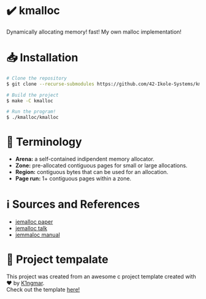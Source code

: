# ✔️ kmalloc
Dynamically allocating memory! fast!
My own malloc implementation!

# 📥 Installation
```bash
# Clone the repository
$ git clone --recurse-submodules https://github.com/42-Ikole-Systems/kmalloc

# Build the project
$ make -C kmalloc

# Run the program!
$ ./kmalloc/kmalloc
```

# 🧠 Terminology
- **Arena:** a self-contained indipendent memory allocator.
- **Zone:** pre-allocated contiguous pages for small or large allocations.
- **Region:** contiguous bytes that can be used for an allocation.
- **Page run:** 1+ contiguous pages within a zone.

# ℹ️ Sources and References
- [jemalloc paper](https://people.freebsd.org/~jasone/jemalloc/bsdcan2006/jemalloc.pdf)
- [jemalloc talk](https://www.youtube.com/watch?v=RcWp5vwGlYU&list=PLn0nrSd4xjjZoaFwsTnmS1UFj3ob7gf7s)
- [jemmaloc manual](https://jemalloc.net/jemalloc.3.html)

# 🧡 Project tempalate
This project was created from an awesome c project template created with ❤️ by [K1ngmar](https://github.com/K1ngmar).  
Check out the template [here!](https://github.com/K1ngmar/C-project-template)
